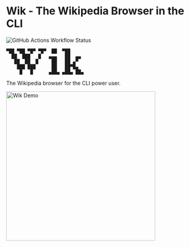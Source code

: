 # Wik - The Wikipedia Browser in the CLI

![GitHub Actions Workflow Status](https://img.shields.io/github/actions/workflow/status/itsjustmustafa/wik/rust.yml)


```
▀██ ▀██ ▀█▀ ▀█▀  ██  ▀██     
  ██  ███   █   ▄▄▄   ██  ▄▄ 
   ██  ██  █     ██   ██ ▄▀  
    ███ ███      ██   ██▀█▄  
     █   █      ▄██▄ ▄██▄ ██▄
```

The Wikipedia browser for the CLI power user.

<img src="media/wik_release.gif" alt="Wik Demo" width="400px"/>
